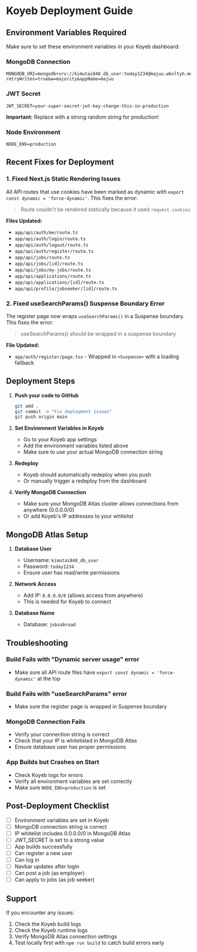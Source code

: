 # Koyeb Deployment Guide

## Environment Variables Required

Make sure to set these environment variables in your Koyeb dashboard:

### MongoDB Connection
```
MONGODB_URI=mongodb+srv://kimutai848_db_user:today1234@majuu.w6xltyh.mongodb.net/jobsabroad?retryWrites=true&w=majority&appName=majuu
```

### JWT Secret
```
JWT_SECRET=your-super-secret-jwt-key-change-this-in-production
```
**Important:** Replace with a strong random string for production!

### Node Environment
```
NODE_ENV=production
```

## Recent Fixes for Deployment

### 1. Fixed Next.js Static Rendering Issues

All API routes that use cookies have been marked as dynamic with `export const dynamic = 'force-dynamic'`. This fixes the error:
> Route couldn't be rendered statically because it used `request.cookies`

**Files Updated:**
- `app/api/auth/me/route.ts`
- `app/api/auth/login/route.ts`
- `app/api/auth/logout/route.ts`
- `app/api/auth/register/route.ts`
- `app/api/jobs/route.ts`
- `app/api/jobs/[id]/route.ts`
- `app/api/jobs/my-jobs/route.ts`
- `app/api/applications/route.ts`
- `app/api/applications/[id]/route.ts`
- `app/api/profile/jobseeker/[id]/route.ts`

### 2. Fixed useSearchParams() Suspense Boundary Error

The register page now wraps `useSearchParams()` in a Suspense boundary. This fixes the error:
> useSearchParams() should be wrapped in a suspense boundary

**File Updated:**
- `app/auth/register/page.tsx` - Wrapped in `<Suspense>` with a loading fallback

## Deployment Steps

1. **Push your code to GitHub**
   ```bash
   git add .
   git commit -m "Fix deployment issues"
   git push origin main
   ```

2. **Set Environment Variables in Koyeb**
   - Go to your Koyeb app settings
   - Add the environment variables listed above
   - Make sure to use your actual MongoDB connection string

3. **Redeploy**
   - Koyeb should automatically redeploy when you push
   - Or manually trigger a redeploy from the dashboard

4. **Verify MongoDB Connection**
   - Make sure your MongoDB Atlas cluster allows connections from anywhere (0.0.0.0/0)
   - Or add Koyeb's IP addresses to your whitelist

## MongoDB Atlas Setup

1. **Database User**
   - Username: `kimutai848_db_user`
   - Password: `today1234`
   - Ensure user has read/write permissions

2. **Network Access**
   - Add IP: `0.0.0.0/0` (allows access from anywhere)
   - This is needed for Koyeb to connect

3. **Database Name**
   - Database: `jobsabroad`

## Troubleshooting

### Build Fails with "Dynamic server usage" error
- Make sure all API route files have `export const dynamic = 'force-dynamic'` at the top

### Build Fails with "useSearchParams" error
- Make sure the register page is wrapped in Suspense boundary

### MongoDB Connection Fails
- Verify your connection string is correct
- Check that your IP is whitelisted in MongoDB Atlas
- Ensure database user has proper permissions

### App Builds but Crashes on Start
- Check Koyeb logs for errors
- Verify all environment variables are set correctly
- Make sure `NODE_ENV=production` is set

## Post-Deployment Checklist

- [ ] Environment variables are set in Koyeb
- [ ] MongoDB connection string is correct
- [ ] IP whitelist includes 0.0.0.0/0 in MongoDB Atlas
- [ ] JWT_SECRET is set to a strong value
- [ ] App builds successfully
- [ ] Can register a new user
- [ ] Can log in
- [ ] Navbar updates after login
- [ ] Can post a job (as employer)
- [ ] Can apply to jobs (as job seeker)

## Support

If you encounter any issues:
1. Check the Koyeb build logs
2. Check the Koyeb runtime logs
3. Verify MongoDB Atlas connection settings
4. Test locally first with `npm run build` to catch build errors early

